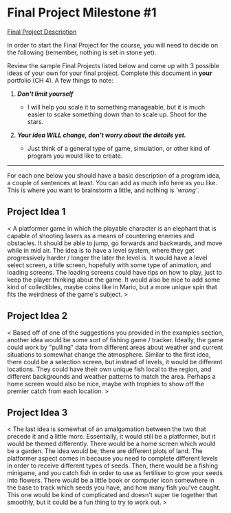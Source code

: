 # Final Project Milestone #1

[Final Project Description](https://docs.google.com/document/d/1j3zgypVjPjzXl4pL1_Wpjvp3GLCW9zcFydkwUjNfNUA/edit?usp=sharing)

In order to start the Final Project for the course, you will need to decide on the following (remember, nothing is set in stone yet).

Review the sample Final Projects listed below and come up with 3 possible ideas of your own for your final project. Complete this document in **your** portfolio (CH 4). A few things to note:

1. ***Don't limit yourself***
    * I will help you scale it to something manageable, but it is much easier to scake something down than to scale up. Shoot for the stars.

2. ***Your idea WILL change, don't worry about the details yet.***
    * Just think of a general type of game, simulation, or other kind of program you would like to create.

***

For each one below you should have a basic description of a program idea, a couple of sentences at least. You can add as much info here as you like. This is where you want to brainstorm a little, and nothing is *'wrong'*.

## Project Idea 1

< A platformer game in which the playable character is an elephant that is capable of shooting lasers as a means of countering enemies and obstacles. It should be able to jump, go forwards and backwards, and move while in mid air. The idea is to have a level system, where they get progressively harder / longer the later the level is. It would have a level select screen, a title screen, hopefully with some type of animation, and loading screens. The loading screens could have tips on how to play, just to keep the player thinking about the game. It would also be nice to add some kind of collectibles, maybe coins like in Mario, but a more unique spin that fits the weirdness of the game's subject.   >

## Project Idea 2

< Based off of one of the suggestions you provided in the examples section, another idea would be some sort of fishing game / tracker. Ideally, the game could work by "pulling" data from different areas about weather and current situations to somewhat change the atmosphere. Similar to the first idea, there could be a selection screen, but instead of levels, it would be different locations. They could have their own unique fish local to the region, and different backgrounds and weather patterns to match the area. Perhaps a home screen would also be nice, maybe with trophies to show off the premier catch from each location. >

## Project Idea 3

< The last idea is somewhat of an amalgamation between the two that precede it and a little more. Essentially, it would still be a platformer, but it would be themed differently. There would be a home screen which would be a garden. The idea would be, there are different plots of land. The platformer aspect comes in because you need to complete different levels in order to receive different types of seeds. Then, there would be a fishing minigame, and you catch fish in order to use as fertiliser to grow your seeds into flowers. There would be a little book or computer icon somewhere in the base to track which seeds you have, and how many fish you've caught. This one would be kind of complicated and doesn't super tie together that smoothly, but it could be a fun thing to try to work out.  >

